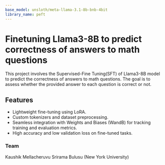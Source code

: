 ```yaml
---
base_model: unsloth/meta-llama-3.1-8b-bnb-4bit
library_name: peft
---
```


# Finetuning Llama3-8B to predict correctness of answers to math questions
This project involves the Supervised-Fine Tuning(SFT) of Llama3-8B model to predict the correctness of answers to math questions.
The goal is to assess whether the provided answer to each question is correct or not. 

## Features
- Lightweight fine-tuning using LoRA.  
- Custom tokenizers and dataset preprocessing.  
- Seamless integration with Weights and Biases (WandB) for tracking training and evaluation metrics.  
- High accuracy and low validation loss on fine-tuned tasks.

### Team
Kaushik Mellacheruvu
Srirama Bulusu
(New York University)